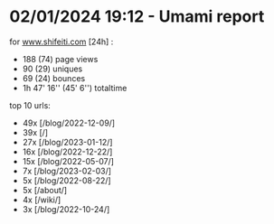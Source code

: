 # 02/01/2024 19:12 - Umami report
for www.shifeiti.com [24h] :

 - 188 (74) page views
 - 90 (29) uniques
 - 69 (24) bounces
 - 1h 47' 16'' (45' 6'') totaltime


top 10 urls:
 - 49x [/blog/2022-12-09/]
 - 39x [/]
 - 27x [/blog/2023-01-12/]
 - 16x [/blog/2022-12-22/]
 - 15x [/blog/2022-05-07/]
 - 7x [/blog/2023-02-03/]
 - 5x [/blog/2022-08-22/]
 - 5x [/about/]
 - 4x [/wiki/]
 - 3x [/blog/2022-10-24/]


